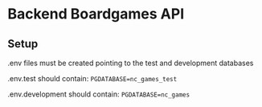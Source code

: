# Backend Boardgames API

## Setup

.env files must be created pointing to the test and development databases

.env.test should contain:
`PGDATABASE=nc_games_test`

.env.development should contain:
`PGDATABASE=nc_games`
